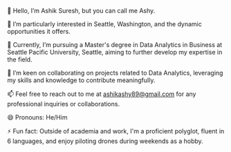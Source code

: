 👋 Hello, I’m Ashik Suresh, but you can call me Ashy.

👀 I’m particularly interested in Seattle, Washington, and the dynamic opportunities it offers.

🌱 Currently, I’m pursuing a Master's degree in Data Analytics in Business at Seattle Pacific University, Seattle, aiming to further develop my expertise in the field.

💼 I’m keen on collaborating on projects related to Data Analytics, leveraging my skills and knowledge to contribute meaningfully.

📫 Feel free to reach out to me at ashikashy89@gmail.com for any professional inquiries or collaborations.

😄 Pronouns: He/Him

⚡ Fun fact: Outside of academia and work, I'm a proficient polyglot, fluent in 6 languages, and enjoy piloting drones during weekends as a hobby.



<!---
AshyHere/AshyHere is a ✨ special ✨ repository because its `README.md` (this file) appears on your GitHub profile.
You can click the Preview link to take a look at your changes.
--->
